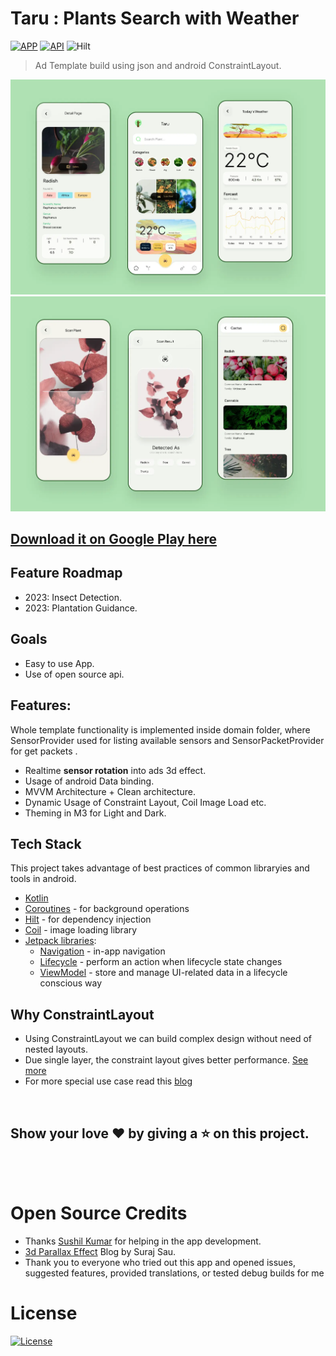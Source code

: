 ﻿

# Taru : Plants Search with Weather 

[![APP](https://img.shields.io/badge/APP-1.0.3-E0234E.svg?style=for-the-badge)](https://android-arsenal.com/api?level=24)
[![API](https://img.shields.io/badge/API-24%2B-brightgreen.svg?style=for-the-badge)](https://android-arsenal.com/api?level=24) ![Hilt](https://img.shields.io/badge/Hilt-2.44-FFCA28?style=for-the-badge)

> Ad Template build using json and android ConstraintLayout.



![](images/taru.webp)
![](images/scan.webp)


## [Download it on Google Play here](https://play.google.com/store/apps/details?id=com.taru)



## Feature Roadmap
- 2023: Insect Detection.
- 2023: Plantation Guidance.


## Goals
- Easy to use App.
- Use of open source api.

<!-- - [Use Cases](https://github.com/JunkieLabs/taru-plants-android/wiki/Use-Cases) -->

## Features:

Whole template functionality is implemented inside domain folder, where SensorProvider used for listing available sensors and SensorPacketProvider for get packets .

* Realtime **sensor rotation** into ads 3d effect.
* Usage of android Data binding.
* MVVM Architecture + Clean architecture.
* Dynamic Usage of Constraint Layout, Coil Image Load etc.
* Theming in M3 for Light and Dark.



## Tech Stack

This project takes advantage of best practices of common libraryies and tools in android.

* [Kotlin](https://kotlinlang.org/)  
* [Coroutines](https://kotlinlang.org/docs/reference/coroutines-overview.html) - for background operations  
* [Hilt](https://dagger.dev/hilt/) - for dependency injection  
* [Coil](https://github.com/coil-kt/coil) - image loading library
* [Jetpack libraries](https://developer.android.com/jetpack):
   * [Navigation](https://developer.android.com/topic/libraries/architecture/navigation/) - in-app navigation
   * [Lifecycle](https://developer.android.com/topic/libraries/architecture/lifecycle) - perform an action when lifecycle state changes
   * [ViewModel](https://developer.android.com/topic/libraries/architecture/viewmodel) - store and manage UI-related data in a lifecycle conscious way



## Why ConstraintLayout
- Using ConstraintLayout we can build complex design without need of nested layouts.
- Due single layer, the constraint layout gives better performance. [See more](https://android-developers.googleblog.com/2017/08/understanding-performance-benefits-of.html)  
- For more special use case read this [blog]( https://bignerdranch.com/blog/constraintlayout-flow-simple-grid-building-without-nested-layouts/)

<br>

## Show your love :heart: by giving a :star: on this project.

<br>

<br>






# Open Source Credits



- Thanks [Sushil Kumar](https://github.com/sushilgitter) for helping in the app development.
- [3d Parallax Effect](https://proandroiddev.com/parallax-effect-with-sensormanager-using-jetpack-compose-a735a2f5811b) Blog by Suraj Sau.
- Thank you to everyone who tried out this app and opened issues, suggested features, provided translations, or tested debug builds for me


# License

[![License](https://img.shields.io/:license-apache%202.0-blue.svg?style=for-the-badge)](LICENSE)

